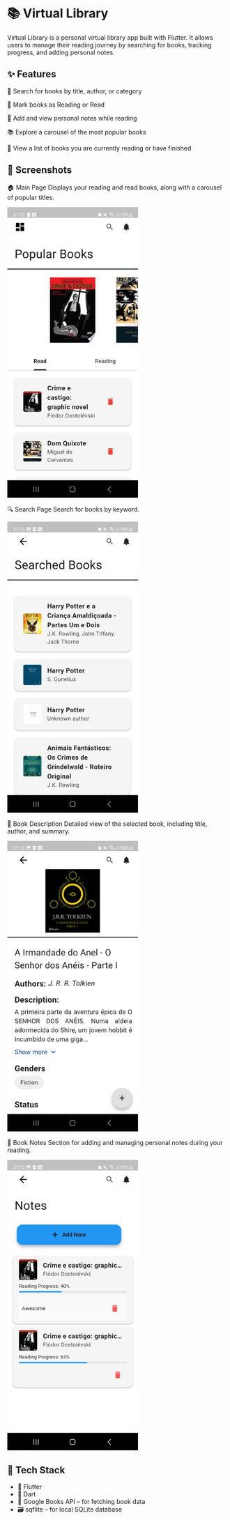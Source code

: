 # 📚 Virtual Library

Virtual Library is a personal virtual library app built with Flutter. It allows users to manage their reading journey by searching for books, tracking progress, and adding personal notes.

## ✨ Features

🔎 Search for books by title, author, or category

📌 Mark books as Reading or Read

📝 Add and view personal notes while reading

📚 Explore a carousel of the most popular books

🧾 View a list of books you are currently reading or have finished

## 📸 Screenshots

🏠 Main Page
Displays your reading and read books, along with a carousel of popular titles.

<img src="assets/main_page.jpeg" width="300">

🔍 Search Page
Search for books by keyword.

<img src="assets/search_page.jpeg" width="300">

📘 Book Description
Detailed view of the selected book, including title, author, and summary.

<img src="assets/book_description.jpeg" width="300">

📝 Book Notes
Section for adding and managing personal notes during your reading.

<img src="assets/book_notes.jpeg" width="300">

## 🧰 Tech Stack

- 🔹 Flutter
- 🔸 Dart
- 🔗 Google Books API – for fetching book data
- 🗃️ sqflite – for local SQLite database